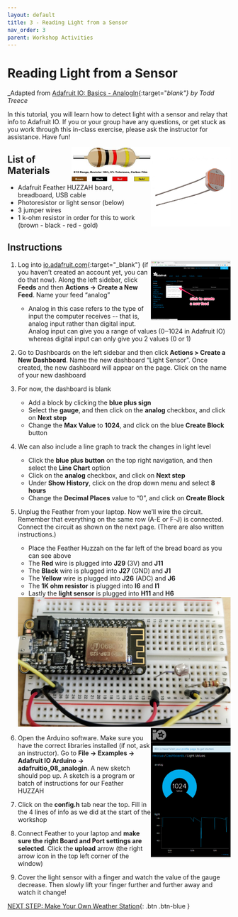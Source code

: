 ```yaml
---
layout: default
title: 3 - Reading Light from a Sensor
nav_order: 3
parent: Workshop Activities
---
```


<!---   <img src="images/act-2/logo.png" alt="" style="float:right;width:180px;">   -->

# Reading Light from a Sensor

_Adapted from [Adafruit IO: Basics - AnalogIn](https://learn.adafruit.com/adafruit-io-basics-analog-input){:target="_blank"} by Todd Treece_

In this tutorial, you will learn how to detect light with a sensor and relay that info to Adafruit IO. If you or your group have any questions, or get stuck as you work through this in-class exercise, please ask the instructor for assistance.  Have fun!

<img src="images/act-2/1-photores.png" alt="photoresistor" style="float:right;width:180px;">
<img src="images/act-2/1-res.png" alt="resistor" style="float:right;width:180px;">

## List of Materials
-   Adafruit Feather HUZZAH board, breadboard, USB cable
-   Photoresistor or light sensor (below)
-   3 jumper wires
-   1 k-ohm resistor in order for this to work (brown - black - red - gold)

## Instructions

<img src="images/act-2/4-menu.png" alt="menu" style="float:right;width:180px;">

1.  Log into [io.adafruit.com](io.adafruit.com){:target="_blank"} (if you haven’t created an account yet, you can do that now). Along the left sidebar, click **Feeds** and then **Actions -> Create a New Feed**. Name your feed “analog”
    -   Analog in this case refers to the type of input the computer receives -- that is, analog input rather than digital input. Analog input can give you a range of values (0‒1024 in Adafruit IO) whereas digital input can only give you 2 values (0 or 1)
    
2.  Go to Dashboards on the left sidebar and then click **Actions > Create a New Dashboard**. Name the new dashboard “Light Sensor”. Once created, the new dashboard will appear on the page. Click on the name of your new dashboard
3.  For now, the dashboard is blank
    -   Add a block by clicking the **blue plus sign**
    -   Select the **gauge**, and then click on the **analog** checkbox, and click on **Next step**
    -   Change the **Max Value** to **1024**, and click on the blue **Create Block** button
4.  We can also include a line graph to track the changes in light level
    -   Click the **blue plus button** on the top right navigation, and then select the **Line Chart** option
    -   Click on the **analog** checkbox, and click on **Next step**
    -   Under **Show History**, click on the drop down menu and select **8 hours**
    -   Change the **Decimal Places** value to “0”, and click on **Create Block**
5.  Unplug the Feather from your laptop. Now we’ll wire the circuit. Remember that everything on the same row (A-E or F-J) is connected. Connect the circuit as shown on the next page. (There are also written instructions.)
    -   Place the Feather Huzzah on the far left of the bread board as you can see above
    -   The **Red** wire is plugged into **J29** (3V) and **J11**
    -   The **Black** wire is plugged into **J27** (GND) and **J1**
    -   The **Yellow** wire is plugged into **J26** (ADC) and **J6**
    -   The **1K ohm resistor** is plugged into **I6** and **I1**
    -   Lastly the **light sensor** is plugged into **H11** and **H6**

    <img src="images/act-2/5-breadboard.png" alt="" style="width:720px;">
    
    <img src="images/act-2/5-speed.png" alt="speed" style="float:right;width:180px;">

6.  Open the Arduino software. Make sure you have the correct libraries installed (if not, ask an instructor). Go to **File -> Examples -> Adafruit IO Arduino -> adafruitio_08_analogin**. A new sketch should pop up. A sketch is a program or batch of instructions for our Feather HUZZAH
7.  Click on the **config.h** tab near the top. Fill in the 4 lines of info as we did at the start of the workshop
8.  Connect Feather to your laptop and **make sure the right Board and Port settings are selected**. Click the **upload** arrow (the right arrow icon in the top left corner of the window)
9.  Cover the light sensor with a finger and watch the value of the gauge decrease. Then slowly lift your finger further and further away and watch it change!

[NEXT STEP: Make Your Own Weather Station](act-3.html){: .btn .btn-blue }
